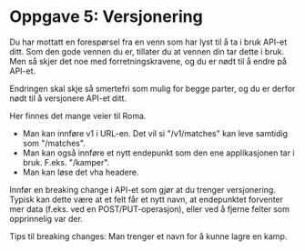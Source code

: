 # Oppgave 5: Versjonering

Du har mottatt en forespørsel fra en venn som har lyst til å ta i bruk API-et ditt.
Som den gode vennen du er, tillater du at vennen din tar dette i bruk.
Men så skjer det noe med forretningskravene, og du er nødt til å endre på API-et.

Endringen skal skje så smertefri som mulig for begge parter, og du er derfor nødt til å versjonere API-et ditt.

Her finnes det mange veier til Roma.
* Man kan innføre v1 i URL-en. Det vil si "/v1/matches" kan leve samtidig som "/matches".
* Man kan også innføre et nytt endepunkt som den ene applikasjonen tar i bruk. F.eks. "/kamper".
* Man kan løse det vha headere.

Innfør en breaking change i API-et som gjør at du trenger versjonering. Typisk kan dette være at et felt får et nytt navn,
at endepunktet forventer mer data (f.eks. ved en POST/PUT-operasjon), eller ved å fjerne felter som opprinnelig var der.

Tips til breaking changes: Man trenger et navn for å kunne lagre en kamp.